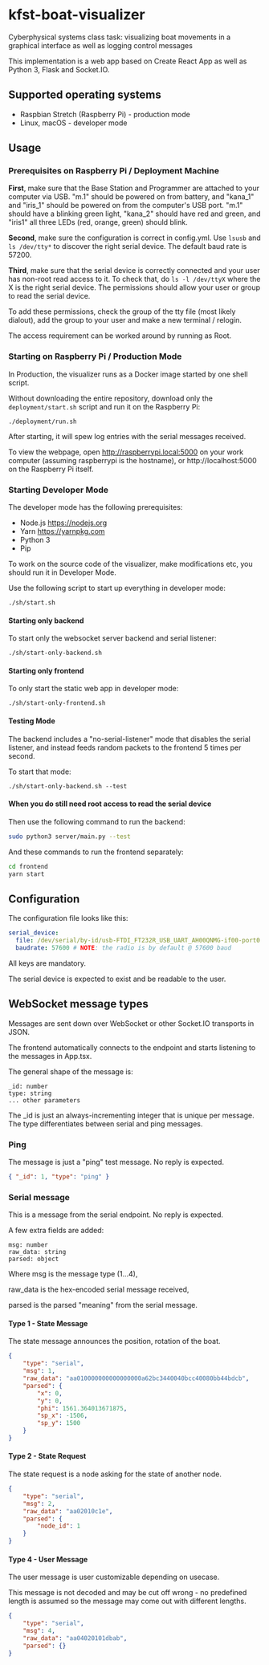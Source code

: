 # kfst-boat-visualizer

Cyberphysical systems class task: visualizing boat movements in a graphical interface as well as logging control messages

This implementation is a web app based on Create React App as well as Python 3, Flask and Socket.IO.

## Supported operating systems

- Raspbian Stretch (Raspberry Pi) - production mode
- Linux, macOS - developer mode

## Usage

### Prerequisites on Raspberry Pi / Deployment Machine

**First**, make sure that the Base Station and Programmer are attached to your computer 
via USB. "m.1" should be powered on from battery, and "kana_1" and "iris_1" should be
powered on from the computer's USB port. "m.1" should have a blinking green light,
"kana_2" should have red and green, and "iris1" all three LEDs (red, orange, green) should blink.

**Second**, make sure the configuration is correct in config.yml. Use `lsusb` and `ls /dev/tty*` to discover
the right serial device. The default baud rate is 57200.

**Third**, make sure that the serial device is correctly connected and your user has
non-root read access to it. To check that, do `ls -l /dev/ttyX` where the X is the right serial device.
The permissions should allow your user or group to read the serial device.

To add these permissions, check the group of the tty file (most likely dialout), add the group to your user and
make a new terminal / relogin.

The access requirement can be worked around by running as Root.

### Starting on Raspberry Pi / Production Mode

In Production, the visualizer runs as a Docker image started by one shell script.

Without downloading the entire repository, download only the `deployment/start.sh` script
and run it on the Raspberry Pi:

    ./deployment/run.sh

After starting, it will spew log entries with the serial messages received.

To view the webpage, open http://raspberrypi.local:5000 on your work computer (assuming raspberrypi is the hostname),
or http://localhost:5000 on the Raspberry Pi itself.

### Starting Developer Mode

The developer mode has the following prerequisites:

- Node.js https://nodejs.org
- Yarn https://yarnpkg.com
- Python 3
- Pip

To work on the source code of the visualizer, make modifications etc, you should run it in Developer Mode.

Use the following script to start up everything in developer mode:

    ./sh/start.sh

#### Starting only backend

To start only the websocket server backend and serial listener:

    ./sh/start-only-backend.sh

#### Starting only frontend

To only start the static web app in developer mode:

    ./sh/start-only-frontend.sh

#### Testing Mode

The backend includes a "no-serial-listener" mode that disables the serial listener,
and instead feeds random packets to the frontend 5 times per second.

To start that mode:

    ./sh/start-only-backend.sh --test

#### When you do still need root access to read the serial device

Then use the following command to run the backend:

```bash
sudo python3 server/main.py --test
```

And these commands to run the frontend separately:

```bash
cd frontend
yarn start
```

## Configuration

The configuration file looks like this:

```yaml
serial_device: 
  file: /dev/serial/by-id/usb-FTDI_FT232R_USB_UART_AH00QNMG-if00-port0
  baudrate: 57600 # NOTE: the radio is by default @ 57600 baud
```

All keys are mandatory.

The serial device is expected to exist and be readable to the user.

## WebSocket message types

Messages are sent down over WebSocket or other Socket.IO transports in JSON.

The frontend automatically connects to the endpoint and starts listening to the
messages in App.tsx.

The general shape of the message is:

```
_id: number
type: string
... other parameters
```

The _id is just an always-incrementing integer that is unique per message.
The type differentiates between serial and ping messages.

### Ping

The message is just a "ping" test message. No reply is expected.

```json
{ "_id": 1, "type": "ping" }
```

### Serial message

This is a message from the serial endpoint. No reply is expected.

A few extra fields are added:

```
msg: number
raw_data: string
parsed: object
```

Where msg is the message type (1...4), 

raw_data is the hex-encoded serial message received,

parsed is the parsed "meaning" from the serial message.

#### Type 1 - State Message

The state message announces the position, rotation of the boat.

```json
{
    "type": "serial",
    "msg": 1,
    "raw_data": "aa010000000000000000a62bc3440040bcc40080bb44bdcb",
    "parsed": { 
        "x": 0,
        "y": 0,
        "phi": 1561.364013671875,
        "sp_x": -1506,
        "sp_y": 1500
    }
}
```

#### Type 2 - State Request

The state request is a node asking for the state of another node.

```json
{
    "type": "serial",
    "msg": 2,
    "raw_data": "aa02010c1e",
    "parsed": {
        "node_id": 1
    }
}
```

#### Type 4 - User Message

The user message is user customizable depending on usecase.

This message is not decoded and may be cut off wrong - no predefined length is assumed so the message may come out with different lengths.

```json
{
    "type": "serial",
    "msg": 4,
    "raw_data": "aa04020101dbab",
    "parsed": {}
}
```